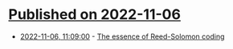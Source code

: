 # [Published on 2022-11-06](index.md)

* [2022-11-06, 11:09:00](https://lobste.rs/s/hvqgl9/essence_reed_solomon_coding) - [The essence of Reed-Solomon coding](https://mazzo.li/posts/reed-solomon.html)
